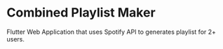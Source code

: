# Combined Playlist Maker

Flutter Web Application that uses Spotify API to generates playlist for 2+ users.


